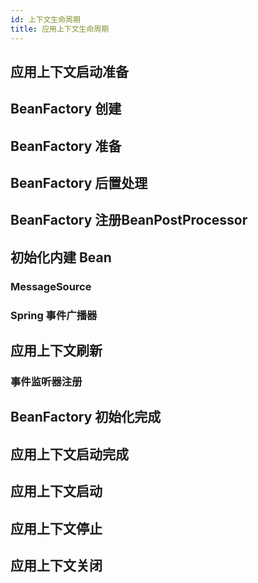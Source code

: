 ```yaml
---
id: 上下文生命周期
title: 应用上下文生命周期
---
```


## 应用上下文启动准备

## BeanFactory 创建

## BeanFactory 准备

## BeanFactory 后置处理

## BeanFactory 注册BeanPostProcessor

## 初始化内建 Bean

### MessageSource

### Spring 事件广播器

## 应用上下文刷新

### 事件监听器注册

## BeanFactory 初始化完成

## 应用上下文启动完成

## 应用上下文启动

## 应用上下文停止

## 应用上下文关闭

